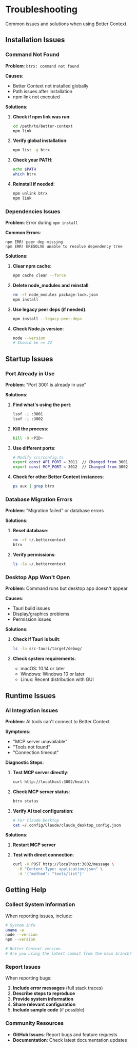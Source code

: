 # Troubleshooting

Common issues and solutions when using Better Context.

## Installation Issues

### Command Not Found

**Problem**: `btrx: command not found`

**Causes**:

- Better Context not installed globally
- Path issues after installation
- npm link not executed

**Solutions**:

1. **Check if npm link was run**:

   ```bash
   cd /path/to/better-context
   npm link
   ```

2. **Verify global installation**:

   ```bash
   npm list -g btrx
   ```

3. **Check your PATH**:

   ```bash
   echo $PATH
   which btrx
   ```

4. **Reinstall if needed**:
   ```bash
   npm unlink btrx
   npm link
   ```

### Dependencies Issues

**Problem**: Error during `npm install`

**Common Errors**:

```
npm ERR! peer dep missing
npm ERR! ERESOLVE unable to resolve dependency tree
```

**Solutions**:

1. **Clear npm cache**:

   ```bash
   npm cache clean --force
   ```

2. **Delete node_modules and reinstall**:

   ```bash
   rm -rf node_modules package-lock.json
   npm install
   ```

3. **Use legacy peer deps (if needed)**:

   ```bash
   npm install --legacy-peer-deps
   ```

4. **Check Node.js version**:
   ```bash
   node --version
   # Should be >= 22
   ```

## Startup Issues

### Port Already in Use

**Problem**: "Port 3001 is already in use"

**Solutions**:

1. **Find what's using the port**:

   ```bash
   lsof -i :3001
   lsof -i :3002
   ```

2. **Kill the process**:

   ```bash
   kill -9 <PID>
   ```

3. **Use different ports**:

   ```bash
   # Modify src/config.ts
   export const API_PORT = 3011  // Changed from 3001
   export const MCP_PORT = 3012  // Changed from 3002
   ```

4. **Check for other Better Context instances**:
   ```bash
   ps aux | grep btrx
   ```

### Database Migration Errors

**Problem**: "Migration failed" or database errors

**Solutions**:

1. **Reset database**:

   ```bash
   rm -rf ~/.bettercontext
   btrx
   ```

2. **Verify permissions**:
   ```bash
   ls -la ~/.bettercontext
   ```

### Desktop App Won't Open

**Problem**: Command runs but desktop app doesn't appear

**Causes**:

- Tauri build issues
- Display/graphics problems
- Permission issues

**Solutions**:

1. **Check if Tauri is built**:

   ```bash
   ls -la src-tauri/target/debug/
   ```

2. **Check system requirements**:
   - macOS: 10.14 or later
   - Windows: Windows 10 or later
   - Linux: Recent distribution with GUI

## Runtime Issues

### AI Integration Issues

**Problem**: AI tools can't connect to Better Context

**Symptoms**:

- "MCP server unavailable"
- "Tools not found"
- "Connection timeout"

**Diagnostic Steps**:

1. **Test MCP server directly**:

   ```bash
   curl http://localhost:3002/health
   ```

2. **Check MCP server status**:

   ```bash
   btrx status
   ```

3. **Verify AI tool configuration**:
   ```bash
   # For Claude Desktop
   cat ~/.config/Claude/claude_desktop_config.json
   ```

**Solutions**:

1. **Restart MCP server**

2. **Test with direct connection**:
   ```bash
   curl -X POST http://localhost:3002/message \
     -H "Content-Type: application/json" \
     -d '{"method": "tools/list"}'
   ```

## Getting Help

### Collect System Information

When reporting issues, include:

```bash
# System info
uname -a
node --version
npm --version

# Better Context version
# Are you using the latest commit from the main branch?
```

### Report Issues

When reporting bugs:

1. **Include error messages** (full stack traces)
2. **Describe steps to reproduce**
3. **Provide system information**
4. **Share relevant configuration**
5. **Include sample code** (if possible)

### Community Resources

- **GitHub Issues**: Report bugs and feature requests
- **Documentation**: Check latest documentation updates
